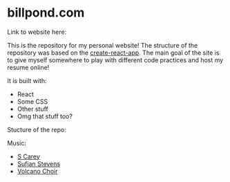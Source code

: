 # billpond.com

Link to website here: 

This is the repository for my personal website! The structure of the repository was based on the [create-react-app](https://github.com/facebook/create-react-app). The main goal of the site is to give myself somewhere to play with different code practices and host my resume online!

It is built with: 

* React
* Some CSS
* Other stuff
* Omg that stuff too? 

Stucture of the repo: 

Music: 
* [S Carey](https://open.spotify.com/artist/2LSJrlndCuTpdEluvYHc2E)
* [Sufjan Stevens](https://open.spotify.com/artist/4MXUO7sVCaFgFjoTI5ox5c)
* [Volcano Choir](https://open.spotify.com/artist/6gAtOqhriLzOzb3Qqmg5kO)
